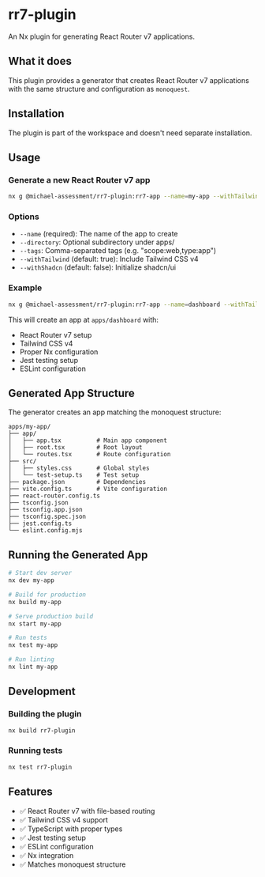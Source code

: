 # rr7-plugin

An Nx plugin for generating React Router v7 applications.

## What it does

This plugin provides a generator that creates React Router v7 applications with the same structure and configuration as `monoquest`.

## Installation

The plugin is part of the workspace and doesn't need separate installation.

## Usage

### Generate a new React Router v7 app

```bash
nx g @michael-assessment/rr7-plugin:rr7-app --name=my-app --withTailwind
```

### Options

- `--name` (required): The name of the app to create
- `--directory`: Optional subdirectory under apps/
- `--tags`: Comma-separated tags (e.g. "scope:web,type:app")
- `--withTailwind` (default: true): Include Tailwind CSS v4
- `--withShadcn` (default: false): Initialize shadcn/ui

### Example

```bash
nx g @michael-assessment/rr7-plugin:rr7-app --name=dashboard --withTailwind --withShadcn
```

This will create an app at `apps/dashboard` with:
- React Router v7 setup
- Tailwind CSS v4
- Proper Nx configuration
- Jest testing setup
- ESLint configuration

## Generated App Structure

The generator creates an app matching the monoquest structure:

```
apps/my-app/
├── app/
│   ├── app.tsx          # Main app component
│   ├── root.tsx         # Root layout
│   └── routes.tsx       # Route configuration
├── src/
│   ├── styles.css       # Global styles
│   └── test-setup.ts    # Test setup
├── package.json         # Dependencies
├── vite.config.ts       # Vite configuration
├── react-router.config.ts
├── tsconfig.json
├── tsconfig.app.json
├── tsconfig.spec.json
├── jest.config.ts
└── eslint.config.mjs
```

## Running the Generated App

```bash
# Start dev server
nx dev my-app

# Build for production
nx build my-app

# Serve production build
nx start my-app

# Run tests
nx test my-app

# Run linting
nx lint my-app
```

## Development

### Building the plugin

```bash
nx build rr7-plugin
```

### Running tests

```bash
nx test rr7-plugin
```

## Features

- ✅ React Router v7 with file-based routing
- ✅ Tailwind CSS v4 support
- ✅ TypeScript with proper types
- ✅ Jest testing setup
- ✅ ESLint configuration
- ✅ Nx integration
- ✅ Matches monoquest structure
